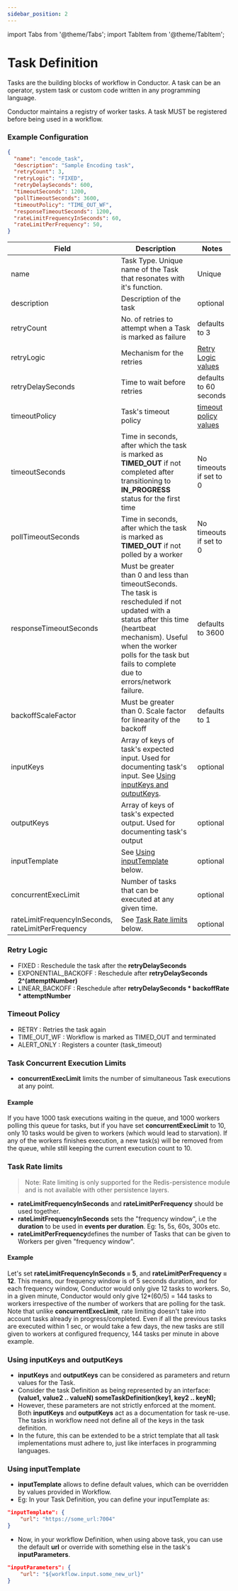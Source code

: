 ```yaml
---
sidebar_position: 2
---
```


import Tabs from '@theme/Tabs';
import TabItem from '@theme/TabItem';

# Task Definition

Tasks are the building blocks of workflow in Conductor. A task can be an operator, system task or custom code written in any programming language.

Conductor maintains a registry of worker tasks.  A task MUST be registered before being used in a workflow.

### Example Configuration

```json
{
  "name": "encode_task",
  "description": "Sample Encoding task",
  "retryCount": 3,
  "retryLogic": "FIXED",
  "retryDelaySeconds": 600,
  "timeoutSeconds": 1200,
  "pollTimeoutSeconds": 3600,
  "timeoutPolicy": "TIME_OUT_WF",
  "responseTimeoutSeconds": 1200,
  "rateLimitFrequencyInSeconds": 60,
  "rateLimitPerFrequency": 50,
}
```


| Field                                              | Description                                                                                                                                                                                                                                     | Notes                                    |
|----------------------------------------------------|-------------------------------------------------------------------------------------------------------------------------------------------------------------------------------------------------------------------------------------------------|------------------------------------------|
| name                                               | Task Type. Unique name of the Task that resonates with it's function.                                                                                                                                                                           | Unique                                   |
| description                                        | Description of the task                                                                                                                                                                                                                         | optional                                 |
| retryCount                                         | No. of retries to attempt when a Task is marked as failure                                                                                                                                                                                      | defaults to 3                            |
| retryLogic                                         | Mechanism for the retries                                                                                                                                                                                                                       | [Retry Logic values](#retry-logic)       |
| retryDelaySeconds                                  | Time to wait before retries                                                                                                                                                                                                                     | defaults to 60 seconds                   |
| timeoutPolicy                                      | Task's timeout policy                                                                                                                                                                                                                           | [timeout policy values](#timeout-policy) |
| timeoutSeconds                                     | Time in seconds, after which the task is marked as **TIMED_OUT** if not completed after transitioning to **IN_PROGRESS** status for the first time                                                                                                  | No timeouts if set to 0                  |
| pollTimeoutSeconds                                 | Time in seconds, after which the task is marked as **TIMED_OUT** if not polled by a worker                                                                                                                                                        | No timeouts if set to 0                  |
| responseTimeoutSeconds                             | Must be greater than 0 and less than timeoutSeconds. The task is rescheduled if not updated with a status after this time (heartbeat mechanism). Useful when the worker polls for the task but fails to complete due to errors/network failure. | defaults to 3600                         |
| backoffScaleFactor                                 | Must be greater than 0. Scale factor for linearity of the backoff                                                                                                                                                                               | defaults to 1                            |
| inputKeys                                          | Array of keys of task's expected input.  Used for documenting task's input. See [Using inputKeys and outputKeys](#using-inputkeys-and-outputkeys).                                                                                              | optional                                 |
| outputKeys                                         | Array of keys of task's expected output.  Used for documenting task's output                                                                                                                                                                    | optional                                 |
| inputTemplate                                      | See [Using inputTemplate](#using-inputtemplate) below.                                                                                                                                                                                          | optional                                 |
| concurrentExecLimit                                | Number of tasks that can be executed at any given time.                                                                                                                                                                                         | optional                                 |
| rateLimitFrequencyInSeconds, rateLimitPerFrequency | See [Task Rate limits](#task-rate-limits) below.                                                                                                                                                                                                | optional                                 |


### Retry Logic

* FIXED : Reschedule the task after the **retryDelaySeconds**
* EXPONENTIAL_BACKOFF : Reschedule after **retryDelaySeconds  2^(attemptNumber)**
* LINEAR_BACKOFF : Reschedule after **retryDelaySeconds * backoffRate * attemptNumber**

### Timeout Policy

* RETRY : Retries the task again
* TIME_OUT_WF : Workflow is marked as TIMED_OUT and terminated
* ALERT_ONLY : Registers a counter (task_timeout)

### Task Concurrent Execution Limits

* **concurrentExecLimit** limits the number of simultaneous Task executions at any point.

#### Example
If you have 1000 task executions waiting in the queue, and 1000 workers polling this queue for tasks, but if you have set **concurrentExecLimit** to 10, only 10 tasks would be given to workers (which would lead to starvation). If any of the workers finishes execution, a new task(s) will be removed from the queue, while still keeping the current execution count to 10.

### Task Rate limits

> Note: Rate limiting is only supported for the Redis-persistence module and is not available with other persistence layers.

* **rateLimitFrequencyInSeconds** and **rateLimitPerFrequency** should be used together.
* **rateLimitFrequencyInSeconds** sets the "frequency window", i.e the **duration** to be used in **events per duration**. Eg: 1s, 5s, 60s, 300s etc.
* **rateLimitPerFrequency**defines the number of Tasks that can be given to Workers per given "frequency window".

#### Example
Let's set **rateLimitFrequencyInSeconds = 5**, and **rateLimitPerFrequency = 12**. This means, our frequency window is of 5 seconds duration, and for each frequency window, Conductor would only give 12 tasks to workers. So, in a given minute, Conductor would only give 12*(60/5) = 144 tasks to workers irrespective of the number of workers that are polling for the task.
Note that unlike **concurrentExecLimit**, rate limiting doesn't take into account tasks already in progress/completed. Even if all the previous tasks are executed within 1 sec, or would take a few days, the new tasks are still given to workers at configured frequency, 144 tasks per minute in above example.


### Using inputKeys and outputKeys

* **inputKeys** and **outputKeys** can be considered as parameters and return values for the Task.
* Consider the task Definition as being represented by an interface: **(value1, value2 .. valueN) someTaskDefinition(key1, key2 .. keyN);**
* However, these parameters are not strictly enforced at the moment. Both **inputKeys** and **outputKeys** act as a documentation for task re-use. The tasks in workflow need not define all of the keys in the task definition.
* In the future, this can be extended to be a strict template that all task implementations must adhere to, just like interfaces in programming languages.

### Using inputTemplate

* **inputTemplate** allows to define default values, which can be overridden by values provided in Workflow.
* Eg: In your Task Definition, you can define your inputTemplate as:

```json
"inputTemplate": {
    "url": "https://some_url:7004"
}
```

* Now, in your workflow Definition, when using above task, you can use the default **url** or override with something else in the task's **inputParameters**.

```json
"inputParameters": {
    "url": "${workflow.input.some_new_url}"
}
```